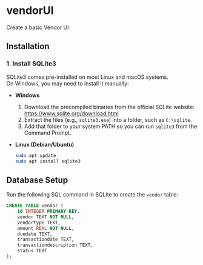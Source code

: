 # vendorUI
Create a basic Vendor UI

## Installation

### 1. Install SQLite3
SQLite3 comes pre-installed on most Linux and macOS systems.  
On Windows, you may need to install it manually:

- **Windows**
  1. Download the precompiled binaries from the official SQLite website: https://www.sqlite.org/download.html
  2. Extract the files (e.g., `sqlite3.exe`) into a folder, such as `C:\sqlite`.
  3. Add that folder to your system PATH so you can run `sqlite3` from the Command Prompt.

- **Linux (Debian/Ubuntu)**
  ```bash
  sudo apt update
  sudo apt install sqlite3

## Database Setup

Run the following SQL command in SQLite to create the `vendor` table:

```sql
CREATE TABLE vendor (
    id INTEGER PRIMARY KEY,
    vendor TEXT NOT NULL,
    vendortype TEXT,
    amount REAL NOT NULL,
    duedate TEXT,
    transactiondate TEXT,
    transactiondescription TEXT,
    status TEXT
);

